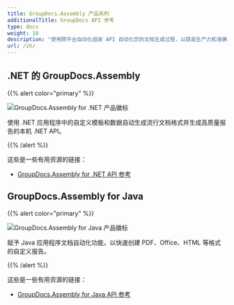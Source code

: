 ```yaml
---
title: GroupDocs.Assembly 产品系列
additionalTitle: GroupDocs API 参考
type: docs
weight: 10
description: "使用跨平台自动化组装 API 自动化您的文档生成过程，以提高生产力和准确性"
url: /zh/
---
```


## .NET 的 GroupDocs.Assembly

{{% alert color="primary" %}} 

![GroupDocs.Assembly for .NET 产品徽标](../gdocs_net.png)

使用 .NET 应用程序中的自定义模板和数据自动生成流行文档格式并生成高质量报告的本机 .NET API。

{{% /alert %}} 

这些是一些有用资源的链接：

- [GroupDocs.Assembly for .NET API 参考](/assembly/zh/net/)


## GroupDocs.Assembly for Java

{{% alert color="primary" %}}

![GroupDocs.Assembly for Java 产品徽标](../gdocs_java.png)

赋予 Java 应用程序文档自动化功能，以快速创建 PDF、Office、HTML 等格式的自定义报告。

{{% /alert %}}

这些是一些有用资源的链接：

- [GroupDocs.Assembly for Java API 参考](/assembly/java/)
